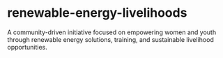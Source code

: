 # renewable-energy-livelihoods
A community-driven initiative focused on empowering women and youth through renewable energy solutions, training, and sustainable livelihood opportunities.
